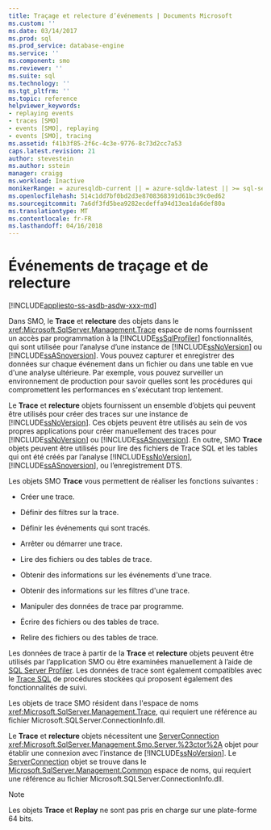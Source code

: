 ```yaml
---
title: Traçage et relecture d’événements | Documents Microsoft
ms.custom: ''
ms.date: 03/14/2017
ms.prod: sql
ms.prod_service: database-engine
ms.service: ''
ms.component: smo
ms.reviewer: ''
ms.suite: sql
ms.technology: ''
ms.tgt_pltfrm: ''
ms.topic: reference
helpviewer_keywords:
- replaying events
- traces [SMO]
- events [SMO], replaying
- events [SMO], tracing
ms.assetid: f41b3f85-2f6c-4c3e-9776-8c73d2cc7a53
caps.latest.revision: 21
author: stevestein
ms.author: sstein
manager: craigg
ms.workload: Inactive
monikerRange: = azuresqldb-current || = azure-sqldw-latest || >= sql-server-2016 || = sqlallproducts-allversions
ms.openlocfilehash: 514c1dd7bf0bd2d3e8708368391d61bc39c0ed62
ms.sourcegitcommit: 7a6df3fd5bea9282ecdeffa94d13ea1da6def80a
ms.translationtype: MT
ms.contentlocale: fr-FR
ms.lasthandoff: 04/16/2018
---
```

# <a name="tracing-and-replaying-events"></a>Événements de traçage et de relecture
[!INCLUDE[appliesto-ss-asdb-asdw-xxx-md](../../../includes/appliesto-ss-asdb-asdw-xxx-md.md)]

  Dans SMO, le **Trace** et **relecture** des objets dans le <xref:Microsoft.SqlServer.Management.Trace> espace de noms fournissent un accès par programmation à la [!INCLUDE[ssSqlProfiler](../../../includes/sssqlprofiler-md.md)] fonctionnalités, qui sont utilisée pour l’analyse d’une instance de [!INCLUDE[ssNoVersion](../../../includes/ssnoversion-md.md)] ou [!INCLUDE[ssASnoversion](../../../includes/ssasnoversion-md.md)]. Vous pouvez capturer et enregistrer des données sur chaque événement dans un fichier ou dans une table en vue d'une analyse ultérieure. Par exemple, vous pouvez surveiller un environnement de production pour savoir quelles sont les procédures qui compromettent les performances en s'exécutant trop lentement.  
  
 Le **Trace** et **relecture** objets fournissent un ensemble d’objets qui peuvent être utilisés pour créer des traces sur une instance de [!INCLUDE[ssNoVersion](../../../includes/ssnoversion-md.md)]. Ces objets peuvent être utilisés au sein de vos propres applications pour créer manuellement des traces pour [!INCLUDE[ssNoVersion](../../../includes/ssnoversion-md.md)] ou [!INCLUDE[ssASnoversion](../../../includes/ssasnoversion-md.md)]. En outre, SMO **Trace** objets peuvent être utilisés pour lire des fichiers de Trace SQL et les tables qui ont été créés par l’analyse [!INCLUDE[ssNoVersion](../../../includes/ssnoversion-md.md)], [!INCLUDE[ssASnoversion](../../../includes/ssasnoversion-md.md)], ou l’enregistrement DTS.  
  
 Les objets SMO **Trace** vous permettent de réaliser les fonctions suivantes :  
  
-   Créer une trace.  
  
-   Définir des filtres sur la trace.  
  
-   Définir les événements qui sont tracés.  
  
-   Arrêter ou démarrer une trace.  
  
-   Lire des fichiers ou des tables de trace.  
  
-   Obtenir des informations sur les événements d'une trace.  
  
-   Obtenir des informations sur les filtres d'une trace.  
  
-   Manipuler des données de trace par programme.  
  
-   Écrire des fichiers ou des tables de trace.  
  
-   Relire des fichiers ou des tables de trace.  
  
 Les données de trace à partir de la **Trace** et **relecture** objets peuvent être utilisés par l’application SMO ou être examinées manuellement à l’aide de [SQL Server Profiler](../../../tools/sql-server-profiler/sql-server-profiler.md). Les données de trace sont également compatibles avec le [Trace SQL](../../../relational-databases/sql-trace/sql-trace.md) de procédures stockées qui proposent également des fonctionnalités de suivi.  
  
 Les objets de trace SMO résident dans l'espace de noms <xref:Microsoft.SqlServer.Management.Trace>, qui requiert une référence au fichier Microsoft.SQLServer.ConnectionInfo.dll.  
  
 Le **Trace** et **relecture** objets nécessitent une [ServerConnection](https://msdn.microsoft.com/en-us/library/microsoft.sqlserver.management.common.serverconnection.aspx) <xref:Microsoft.SqlServer.Management.Smo.Server.%23ctor%2A> objet pour établir une connexion avec l’instance de [!INCLUDE[ssNoVersion](../../../includes/ssnoversion-md.md)]. Le [ServerConnection](https://msdn.microsoft.com/en-us/library/microsoft.sqlserver.management.common.serverconnection.aspx) objet se trouve dans le [Microsoft.SqlServer.Management.Common](https://msdn.microsoft.com/en-us/library/microsoft.sqlserver.management.common) espace de noms, qui requiert une référence au fichier Microsoft.SQLServer.ConnectionInfo.dll.  
  
> [!NOTE]  
>  Les objets **Trace** et **Replay** ne sont pas pris en charge sur une plate-forme 64 bits.  
  
  
